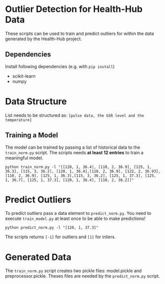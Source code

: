 # Outlier Detection for Health-Hub Data

These scripts can be used to train and predict outliers for within the data generated by the Health-Hub project.

## Dependencies

Install following dependencies (e.g. with `pip install`)

* scikit-learn
* numpy

# Data Structure
List needs to be structured as: `[pulse data, the GSR level and the temperature]`

## Training a Model
The model can be trained by passing a list of historical data to the `train_norm.py` script. The scripts needs **at least 12 entries** to train a meaningful model.

`python train_norm.py -l "[[120, 1, 36.4], [110, 2, 36.9], [125, 1, 36.3], [115, 3, 36.2], [120, 1, 36.4],[110, 2, 36.9], [122, 2, 36.93], [110, 2, 36.9], [125, 1, 36.3],[115, 3, 36.2], [125, 1, 37.3], [125, 1, 36.7], [125, 1, 37.3], [120, 1, 36.4], [110, 2, 36.2]]"` 

# Predict Outliers
To predict outliers pass a data element to `predict_norm.py`. You need to execute `train_model.py` at least once to be able to make predictions!

`python predict_norm.py -l "[120, 1, 37.3]"`

The scripts returns `[-1]` for outliers and `[1]` for inliers.

# Generated Data
The `train_norm.py` script creates two pickle files: model.pickle and preprocessor.pickle. Theses files are needed by the `predict_norm.py` script.